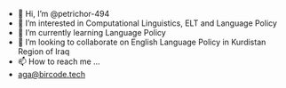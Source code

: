 - 👋 Hi, I’m @petrichor-494
- 👀 I’m interested in Computational Linguistics, ELT and Language Policy
- 🌱 I’m currently learning Language Policy
- 💞️ I’m looking to collaborate on English Language Policy in Kurdistan Region of Iraq
- 📫 How to reach me ...
- aga@bircode.tech 
